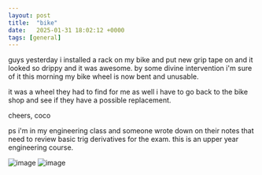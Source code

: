 ```yaml
---
layout: post
title:  "bike"
date:   2025-01-31 18:02:12 +0000
tags: [general]
---
```

guys yesterday i installed a rack on my bike and put new grip tape on and it looked so drippy and it was awesome. by some divine intervention i'm sure of it this morning my bike wheel is now bent and unusable.

it was a wheel they had to find for me as well i have to go back to the bike shop and see if they have a possible replacement. 

cheers,
coco

ps i'm in my engineering class and someone wrote down on their notes that need to review basic trig derivatives for the exam. this is an upper year engineering course.

![image](https://github.com/user-attachments/assets/a503a348-4dc2-4878-89d2-4eee82a78f84)
![image](https://github.com/user-attachments/assets/bd59b2a3-9ce9-4079-9859-1cae2b65f464)

